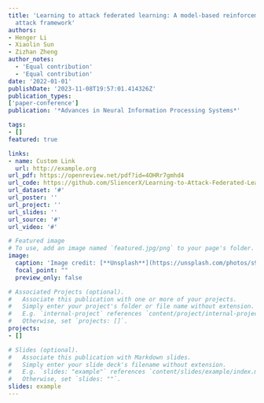 ```yaml
---
title: 'Learning to attack federated learning: A model-based reinforcement learning
  attack framework'
authors:
- Henger Li
- Xiaolin Sun
- Zizhan Zheng
author_notes:
  - 'Equal contribution'
  - 'Equal contribution'
date: '2022-01-01'
publishDate: '2023-11-08T19:57:01.414326Z'
publication_types:
['paper-conference']
publication: '*Advances in Neural Information Processing Systems*'

tags:
- []
featured: true

links:
- name: Custom Link
  url: http://example.org
url_pdf: https://openreview.net/pdf?id=4OHRr7gmhd4
url_code: https://github.com/SliencerX/Learning-to-Attack-Federated-Learning
url_dataset: '#'
url_poster: ''
url_project: ''
url_slides: ''
url_source: '#'
url_video: '#'

# Featured image
# To use, add an image named `featured.jpg/png` to your page's folder. 
image:
  caption: 'Image credit: [**Unsplash**](https://unsplash.com/photos/s9CC2SKySJM)'
  focal_point: ""
  preview_only: false

# Associated Projects (optional).
#   Associate this publication with one or more of your projects.
#   Simply enter your project's folder or file name without extension.
#   E.g. `internal-project` references `content/project/internal-project/index.md`.
#   Otherwise, set `projects: []`.
projects:
- []

# Slides (optional).
#   Associate this publication with Markdown slides.
#   Simply enter your slide deck's filename without extension.
#   E.g. `slides: "example"` references `content/slides/example/index.md`.
#   Otherwise, set `slides: ""`.
slides: example
---
```

